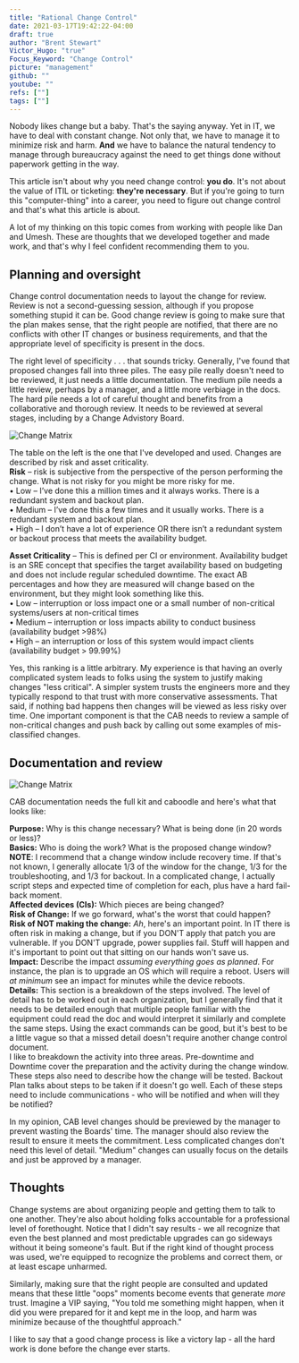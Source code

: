 ```yaml
---
title: "Rational Change Control"
date: 2021-03-17T19:42:22-04:00
draft: true
author: "Brent Stewart"
Victor_Hugo: "true"
Focus_Keyword: "Change Control"
picture: "management"
github: ""
youtube: ""
refs: [""]
tags: [""]
---
```


Nobody likes change but a baby.  That's the saying anyway.  Yet in IT, we have to deal with constant change.  Not only that, we have to manage it to minimize risk and harm.  __And__ we have to balance the natural tendency to manage through bureaucracy against the need to get things done without paperwork getting in the way.

This article isn't about why you need change control: __you do__.  It's not about the value of ITIL or ticketing: __they're necessary__.  But if you're going to turn this "computer-thing" into a career, you need to figure out change control and that's what this article is about.

A lot of my thinking on this topic comes from working with people like Dan and Umesh.  These are thoughts that we developed together and made work, and that's why I feel confident recommending them to you.

## Planning and oversight

Change control documentation needs to layout the change for review.  Review is not a second-guessing session, although if you propose something stupid it can be.  Good change review is going to make sure that the plan makes sense, that the right people are notified, that there are no conflicts with other IT changes or business requirements, and that the appropriate level of specificity is present in the docs.

The right level of specificity . . . that sounds tricky.  Generally, I've found that proposed changes fall into three piles.  The easy pile really doesn't need to be reviewed, it just needs a little documentation.  The medium pile needs a little review, perhaps by a manager, and a little more verbiage in the docs.  The hard pile needs a lot of careful thought and benefits from a collaborative and thorough review.  It needs to be reviewed at several stages, including by a Change Advistory Board.

![Change Matrix](/210321_Change_Matrix.png#floatsmallleft)

The table on the left is the one that I've developed and used.  Changes are described by risk and asset criticality.  
__Risk__ – risk is subjective from the perspective of the person performing the change. What is not risky for you might be more risky for me.  
• Low – I’ve done this a million times and it always works. There is a redundant system and backout plan.  
• Medium – I’ve done this a few times and it usually works. There is a redundant system and backout plan.  
• High – I don’t have a lot of experience OR there isn’t a redundant system or backout process that meets the availability budget.  

__Asset Criticality__ – This is defined per CI or environment. Availability budget is an SRE concept that specifies the target availability based on budgeting and does not include regular scheduled downtime. The exact AB percentages and how they are measured will change based on the environment, but they might look something like this.  
• Low – interruption or loss impact one or a small number of non-critical systems/users at non-critical times  
• Medium – interruption or loss impacts ability to conduct business (availability budget >98%)  
• High – an interruption or loss of this system would impact clients (availability budget > 99.99%)  

Yes, this ranking is a little arbitrary.  My experience is that having an overly complicated system leads to folks using the system to justify making changes "less critical".  A simpler system trusts the engineers more and they typically respond to that trust with more conservative assessments.  That said, if nothing bad happens then changes will be viewed as less risky over time.  One important component is that the CAB needs to review a sample of non-critical changes and push back by calling out some examples of mis-classified changes.

## Documentation and review
![Change Matrix](/210321_Change_Control.png#floatsmallright)

CAB documentation needs the full kit and caboodle and here's what that looks like:

__Purpose:__  Why is this change necessary?  What is being done (in 20 words or less)?  
__Basics:__ Who is doing the work?  What is the proposed change window?  __NOTE__: I recommend that a change window include recovery time.  If that's not known, I generally allocate 1/3 of the window for the change, 1/3 for the troubleshooting, and 1/3 for backout.  In a complicated change, I actually script steps and expected time of completion for each, plus have a hard fail-back moment.  
__Affected devices (CIs):__ Which pieces are being changed?  
__Risk of Change:__ If we go forward, what's the worst that could happen?  
__Risk of NOT making the change:__ _Ah_, here's an important point.  In IT there is often risk in making a change, but if you DON'T apply that patch you are vulnerable.  If you DON'T upgrade, power supplies fail.  Stuff will happen and it's important to point out that sitting on our hands won't save us.  
__Impact:__  Describe the impact _assuming everything goes as planned_.  For instance, the plan is to upgrade an OS which will require a reboot.  Users will _at minimum_ see an impact for minutes while the device reboots.  
__Details:__ This section is a breakdown of the steps involved.  The level of detail has to be worked out in each organization, but I generally find that it needs to be detailed enough that multiple people familiar with the equipment could read the doc and would interpret it similarly and complete the same steps.  Using the exact commands can be good, but it's best to be a little vague so that a missed detail doesn't require another change control document.   
I like to breakdown the activity into three areas.  Pre-downtime and Downtime cover the preparation and the activity during the change window.  These steps also need to describe how the change will be tested.  Backout Plan talks about steps to be taken if it doesn't go well.  Each of these steps need to include communications - who will be notified and when will they be notified?

In my opinion, CAB level changes should be previewed by the manager to prevent wasting the Boards' time.  The manager should also review the result to ensure it meets the commitment.  Less complicated changes don't need this level of detail.  "Medium" changes can usually focus on the details and just be approved by a manager.

## Thoughts
Change systems are about organizing people and getting them to talk to one another.  They're also about holding folks accountable for a professional level of forethought.  Notice that I didn't say results - we all recognize that even the best planned and most predictable upgrades can go sideways without it being someone's fault.  But if the right kind of thought process was used, we're equipped to recognize the problems and correct them, or at least escape unharmed.  

Similarly, making sure that the right people are consulted and updated means that these little "oops" moments become events that generate _more_ trust.  Imagine a VIP saying, "You told me something might happen, when it did you were prepared for it and kept me in the loop, and harm was minimize because of the thoughtful approach."  

I like to say that a good change process is like a victory lap - all the hard work is done before the change ever starts.